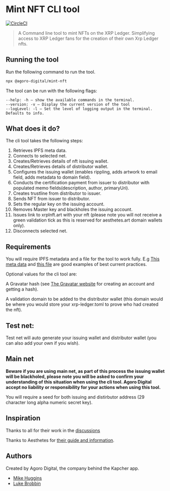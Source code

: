 # Mint NFT CLI tool

[![CircleCI](https://circleci.com/gh/agoro-digital/xrpl-minter/tree/main.svg?style=svg)](https://circleci.com/gh/agoro-digital/xrpl-minter/tree/main)

> A Command line tool to mint NFTs on the XRP Ledger. Simplifying access to XRP Ledger fans for the creation of their own Xrp Ledger nfts.

## Running the tool

Run the following command to run the tool.

```bash
npx @agoro-digital/mint-nft
```

The tool can be run with the following flags:

```
--help: -h – show the available commands in the terminal.
--version: -v – Display the current version of the tool
--logLevel: -l – Set the level of logging output in the terminal. Defaults to info.
```

## What does it do?

The cli tool takes the following steps:

1. Retrieves IPFS meta data.
2. Connects to selected net.
3. Creates/Retrieves details of nft issuing wallet.
4. Creates/Retrieves details of distributor wallet.
5. Configures the issuing wallet (enables rippling, adds artwork to email field, adds metadata to domain field).
6. Conducts the certification payment from issuer to distributor with populated memo fields(description, author, primaryUri).
7. Creates trustline from distributor to issuer.
8. Sends NFT from issuer to distributor.
9. Sets the regular key on the issuing account.
10. Removes Master key and blackholes the issuing account.
11. Issues link to xrplnft.art with your nft (please note you will not receive a green validation tick as this is reserved for aesthetes.art domain wallets only).
12. Disconnects selected net.

## Requirements

You will require IPFS metadata and a file for the tool to work fully. E.g [This meta data](https://gateway.pinata.cloud/ipfs/QmScAChEXeLLqaSTjdKLKiymv4SdB1N5qMQ4eQ8ZR2qqHm) and [this file](https://gateway.pinata.cloud/ipfs/QmYUpAqhvKQvdRn9HJhn36sAkCjzhoK7FnAEc3uY4TSRpH) are good examples of best current practices.

Optional values for the cli tool are:

A Gravatar hash (see [The Gravatar website](https://gravatar.com) for creating an account and getting a hash).

A validation domain to be added to the distributor wallet (this domain would be where you would store your xrp-ledger.toml to prove who had created the nft).

## Test net:

Test net will auto generate your issuing wallet and distributor wallet (you can also add your own if you wish).

## Main net

**Beware if you are using main net, as part of this process the issuing wallet will be blackholed, please note you will be asked to confirm your understanding of this situation when using the cli tool. Agoro Digital accept no liability or responsibility for your actions when using this tool.**

You will require a seed for both issuing and distirbutor address (29 character long alpha numeric secret key).

## Inspiration

Thanks to all for their work in the [discussions](https://github.com/XRPLF/XRPL-Standards)

Thanks to Aesthetes for [their guide and information](https://github.com/Aesthetes/Aesthetes-NFTs).

## Authors

Created by Agoro Digital, the company behind the Kapcher app.

- [Mike Huggins](https://github.com/Mike-Huggins)
- [Luke Brobbin](https://github.com/lukebrobbs)
